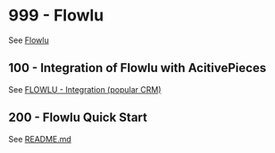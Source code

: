 # 999 - Flowlu

See [Flowlu](https://www.flowlu.com/)

## 100 - Integration of Flowlu with AcitivePieces

See [FLOWLU - Integration (popular CRM)](https://community.activepieces.com/t/flowlu-integration-popular-crm/512/28)

## 200 - Flowlu Quick Start

See [README.md](./200/README.md)
